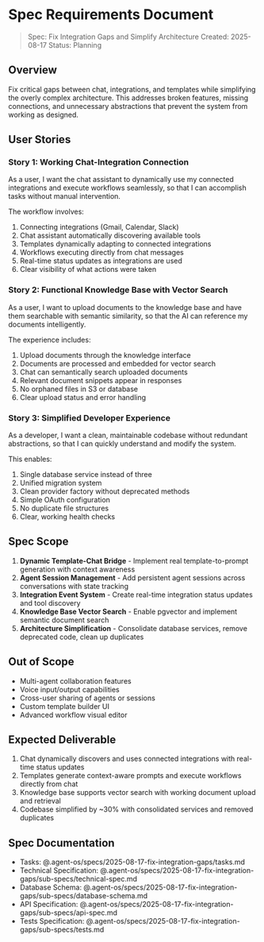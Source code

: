 # Spec Requirements Document

> Spec: Fix Integration Gaps and Simplify Architecture
> Created: 2025-08-17
> Status: Planning

## Overview

Fix critical gaps between chat, integrations, and templates while simplifying the overly complex architecture. This addresses broken features, missing connections, and unnecessary abstractions that prevent the system from working as designed.

## User Stories

### Story 1: Working Chat-Integration Connection

As a user, I want the chat assistant to dynamically use my connected integrations and execute workflows seamlessly, so that I can accomplish tasks without manual intervention.

The workflow involves:
1. Connecting integrations (Gmail, Calendar, Slack)
2. Chat assistant automatically discovering available tools
3. Templates dynamically adapting to connected integrations
4. Workflows executing directly from chat messages
5. Real-time status updates as integrations are used
6. Clear visibility of what actions were taken

### Story 2: Functional Knowledge Base with Vector Search

As a user, I want to upload documents to the knowledge base and have them searchable with semantic similarity, so that the AI can reference my documents intelligently.

The experience includes:
1. Upload documents through the knowledge interface
2. Documents are processed and embedded for vector search
3. Chat can semantically search uploaded documents
4. Relevant document snippets appear in responses
5. No orphaned files in S3 or database
6. Clear upload status and error handling

### Story 3: Simplified Developer Experience

As a developer, I want a clean, maintainable codebase without redundant abstractions, so that I can quickly understand and modify the system.

This enables:
1. Single database service instead of three
2. Unified migration system
3. Clean provider factory without deprecated methods
4. Simple OAuth configuration
5. No duplicate file structures
6. Clear, working health checks

## Spec Scope

1. **Dynamic Template-Chat Bridge** - Implement real template-to-prompt generation with context awareness
2. **Agent Session Management** - Add persistent agent sessions across conversations with state tracking
3. **Integration Event System** - Create real-time integration status updates and tool discovery
4. **Knowledge Base Vector Search** - Enable pgvector and implement semantic document search
5. **Architecture Simplification** - Consolidate database services, remove deprecated code, clean up duplicates

## Out of Scope

- Multi-agent collaboration features
- Voice input/output capabilities
- Cross-user sharing of agents or sessions
- Custom template builder UI
- Advanced workflow visual editor

## Expected Deliverable

1. Chat dynamically discovers and uses connected integrations with real-time status updates
2. Templates generate context-aware prompts and execute workflows directly from chat
3. Knowledge base supports vector search with working document upload and retrieval
4. Codebase simplified by ~30% with consolidated services and removed duplicates

## Spec Documentation

- Tasks: @.agent-os/specs/2025-08-17-fix-integration-gaps/tasks.md
- Technical Specification: @.agent-os/specs/2025-08-17-fix-integration-gaps/sub-specs/technical-spec.md
- Database Schema: @.agent-os/specs/2025-08-17-fix-integration-gaps/sub-specs/database-schema.md
- API Specification: @.agent-os/specs/2025-08-17-fix-integration-gaps/sub-specs/api-spec.md
- Tests Specification: @.agent-os/specs/2025-08-17-fix-integration-gaps/sub-specs/tests.md